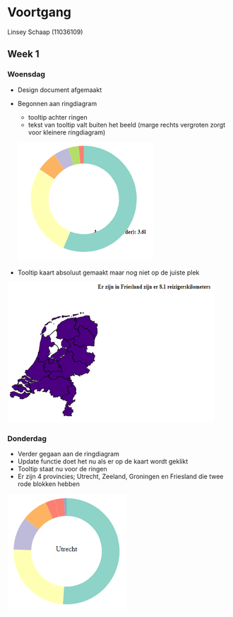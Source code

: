 # Voortgang

Linsey Schaap (11036109)

## Week 1
### Woensdag
* Design document afgemaakt
* Begonnen aan ringdiagram
  * tooltip achter ringen
  * tekst van tooltip valt buiten het beeld (marge rechts vergroten zorgt voor kleinere ringdiagram)
  
  ![](doc/tooltipAchterRing.PNG)
  
* Tooltip kaart absoluut gemaakt maar nog niet op de juiste plek

![](doc/tooltipkaart.PNG)

### Donderdag
* Verder gegaan aan de ringdiagram
 * Update functie doet het nu als er op de kaart wordt geklikt
 * Tooltip staat nu voor de ringen
 * Er zijn 4 provincies; Utrecht, Zeeland, Groningen en Friesland die twee rode blokken hebben
 
 ![](doc/rodeBlokken.PNG)
